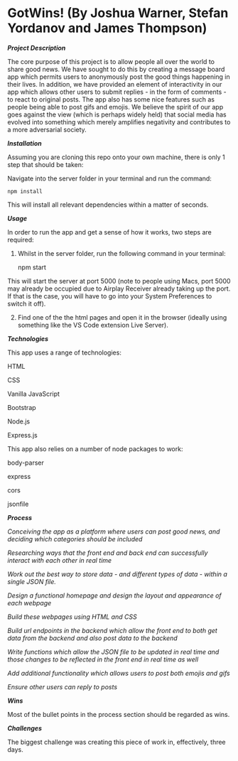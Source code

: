 # GotWins! (By Joshua Warner, Stefan Yordanov and James Thompson) 

***Project Description***


The core purpose of this project is to allow people all over the world to share good news. We have sought to do this by creating a message board app which permits users to anonymously post the good things happening in their lives. In addition, we have provided an element of interactivity in our app which allows other users to submit replies - in the form of comments - to react to original posts. The app also has some nice features such as people being able to post gifs and emojis. We believe the spirit of our app goes against the view (which is perhaps widely held) that social media has evolved into something which merely amplifies negativity and contributes to a more adversarial society. 


***Installation***


Assuming you are cloning this repo onto your own machine, there is only 1 step that should be taken:


Navigate into the server folder in your terminal and run the command:


    npm install


This will install all relevant dependencies within a matter of seconds.


***Usage***

In order to run the app and get a sense of how it works, two steps are required:


1) Whilst in the server folder, run the following command in your terminal:


   npm start


This will start the server at port 5000 (note to people using Macs, port 5000 may already be occupied due to Airplay Receiver already taking up the port. If that is the case, you will have to go into your System Preferences to switch it off).


2) Find one of the the html pages and open it in the browser (ideally using something like the VS Code extension Live Server).


***Technologies***

This app uses a range of technologies:


HTML

CSS

Vanilla JavaScript

Bootstrap

Node.js

Express.js


This app also relies on a number of node packages to work:

body-parser

express

cors

jsonfile

***Process***


*Conceiving the app as a platform where users can post good news, and deciding which categories should be included*

*Researching ways that the front end and back end can successfully interact with each other in real time*

*Work out the best way to store data - and different types of data - within a single JSON file.*

*Design a functional homepage and design the layout and appearance of each webpage*

*Build these webpages using HTML and CSS*

*Build url endpoints in the backend which allow the front end to both get data from the backend and also post data to the backend*

*Write functions which allow the JSON file to be updated in real time and those changes to be reflected in the front end in real time as well*

*Add additional functionality which allows users to post both emojis and gifs*

*Ensure other users can reply to posts*


***Wins***

Most of the bullet points in the process section should be regarded as wins.


***Challenges***

The biggest challenge was creating this piece of work in, effectively, three days.



